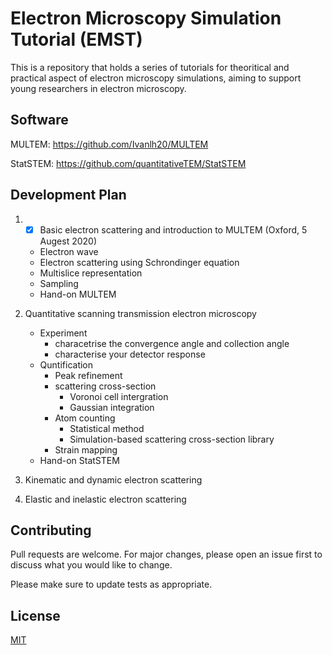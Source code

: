 # Electron Microscopy Simulation Tutorial (EMST)

This is a repository that holds a series of tutorials for theoritical and practical aspect of electron microscopy simulations, aiming to support young researchers in electron microscopy. 
## Software 

MULTEM: https://github.com/Ivanlh20/MULTEM

StatSTEM: https://github.com/quantitativeTEM/StatSTEM

## Development Plan

1. - [x] Basic electron scattering and introduction to MULTEM
(Oxford, 5 Augest 2020)
    - Electron wave
    - Electron scattering using Schrondinger equation
    - Multislice representation
    - Sampling
    - Hand-on MULTEM

2. Quantitative scanning transmission electron microscopy
    - Experiment
        - characetrise the convergence angle and collection angle 
        - characterise your detector response
    - Quntification 
        - Peak refinement 
        - scattering cross-section 
            - Voronoi cell intergration
            - Gaussian integration
        - Atom counting
            - Statistical method
            - Simulation-based scattering cross-section library 
        - Strain mapping
    - Hand-on StatSTEM

3. Kinematic and dynamic electron scattering

4. Elastic and inelastic electron scattering 


## Contributing
Pull requests are welcome. For major changes, please open an issue first to discuss what you would like to change.

Please make sure to update tests as appropriate.

## License
[MIT](https://choosealicense.com/licenses/mit/)